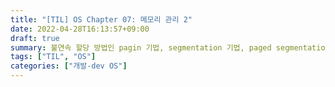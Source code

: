 ```yaml
---
title: "[TIL] OS Chapter 07: 메모리 관리 2"
date: 2022-04-28T16:13:57+09:00
draft: true
summary: 불연속 할당 방법인 pagin 기법, segmentation 기법, paged segmentation 기법에 대해 알아본다.  
tags: ["TIL", "OS"]
categories: ["개발-dev OS"]
---
```

